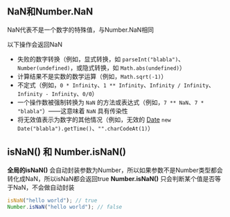 ## NaN和Number.NaN
NaN代表不是一个数字的特殊值，与Number.NaN相同

以下操作会返回NaN
- 失败的数字转换（例如，显式转换，如 `parseInt("blabla")`、`Number(undefined)`，或隐式转换，如 `Math.abs(undefined)`）
- 计算结果不是实数的数学运算（例如，`Math.sqrt(-1)`）
- 不定式（例如，`0 * Infinity`、`1 ** Infinity`、`Infinity / Infinity`、`Infinity - Infinity`、`0/0`）
- 一个操作数被强制转换为 `NaN` 的方法或表达式（例如，`7 ** NaN`、`7 * "blabla"`）——这意味着 `NaN` 具有传染性
- 将无效值表示为数字的其他情况（例如，无效的 [Date](https://developer.mozilla.org/zh-CN/docs/Web/JavaScript/Reference/Global_Objects/Date) `new Date("blabla").getTime()`、`"".charCodeAt(1)`）

## isNaN() 和 Number.isNaN()
**全局的isNaN()** 会自动封装参数为Number，所以如果参数不是Number类型都会转化成NaN，所以isNaN都会返回true
**Number.isNaN()** 只会判断某个值是否等于NaN，不会做自动封装
```js
isNaN("hello world"); // true
Number.isNaN("hello world"); // false
```